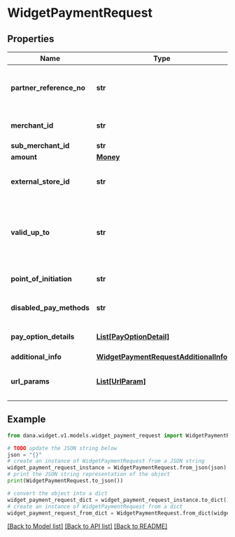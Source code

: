 # WidgetPaymentRequest


## Properties

Name | Type | Description | Notes
------------ | ------------- | ------------- | -------------
**partner_reference_no** | **str** | Unique transaction identifier on partner system which assigned to each transaction | 
**merchant_id** | **str** | Merchant identifier that is unique per each merchant | 
**sub_merchant_id** | **str** |  | [optional] 
**amount** | [**Money**](Money.md) |  | 
**external_store_id** | **str** | Store identifier to indicate to which store this payment belongs to | [optional] 
**valid_up_to** | **str** | The time when the payment will be automatically expired, in format YYYY-MM-DDTHH:mm:ss+07:00. Time must be in GMT+7 (Jakarta time) | [optional] 
**point_of_initiation** | **str** | Used for getting more info regarding source of request of the user | [optional] 
**disabled_pay_methods** | **str** | Payment method(s) that cannot be used for this payment | [optional] 
**pay_option_details** | [**List[PayOptionDetail]**](PayOptionDetail.md) | Payment option that will be used for this payment | [optional] 
**additional_info** | [**WidgetPaymentRequestAdditionalInfo**](WidgetPaymentRequestAdditionalInfo.md) |  | 
**url_params** | [**List[UrlParam]**](UrlParam.md) | Notify URL that DANA must send the payment notification to | [optional] 

## Example

```python
from dana.widget.v1.models.widget_payment_request import WidgetPaymentRequest

# TODO update the JSON string below
json = "{}"
# create an instance of WidgetPaymentRequest from a JSON string
widget_payment_request_instance = WidgetPaymentRequest.from_json(json)
# print the JSON string representation of the object
print(WidgetPaymentRequest.to_json())

# convert the object into a dict
widget_payment_request_dict = widget_payment_request_instance.to_dict()
# create an instance of WidgetPaymentRequest from a dict
widget_payment_request_from_dict = WidgetPaymentRequest.from_dict(widget_payment_request_dict)
```
[[Back to Model list]](../README.md#documentation-for-models) [[Back to API list]](../README.md#documentation-for-api-endpoints) [[Back to README]](../README.md)


